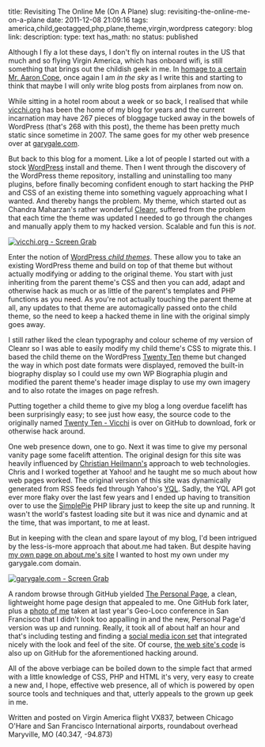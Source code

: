 title: Revisiting The Online Me (On A Plane)
slug: revisiting-the-online-me-on-a-plane
date: 2011-12-08 21:09:16
tags: america,child,geotagged,php,plane,theme,virgin,wordpress
category: blog
link: 
description: 
type: text
has_math: no
status: published

Although I fly a lot these days, I don't fly on internal routes in the US that much and so flying Virgin America, which has onboard wifi, is still something that brings out the childish geek in me. In [homage to a certain Mr. Aaron Cope](http://www.aaronland.info/weblog/2011/04/02/status/#mw2011 "http://www.aaronland.info/weblog/2011/04/02/status/#mw2011"), once again I am *in the sky* as I write this and starting to think that maybe I will only write blog posts from airplanes from now on.

While sitting in a hotel room about a week or so back, I realised that while [vicchi.org](/ "/") has been the home of my blog for years and the current incarnation may have 267 pieces of bloggage tucked away in the bowels of WordPress (that's 268 with this post), the theme has been pretty much static since sometime in 2007. The same goes for my other web presence over at [garygale.com](http://www.garygale.com/ "http://www.garygale.com/").

But back to this blog for a moment. Like a lot of people I started out with a stock [WordPress](http://wordpress.org/ "http://wordpress.org/") install and theme. Then I went through the discovery of the WordPress theme repository, installing and uninstalling too many plugins, before finally becoming confident enough to start hacking the PHP and CSS of an existing theme into something vaguely approaching what I wanted. And thereby hangs the problem. My theme, which started out as Chandra Maharzan's rather wonderful [Cleanr](http://wordpress.org/extend/themes/cleanr "http://wordpress.org/extend/themes/cleanr"), suffered from the problem that each time the theme was updated I needed to go through the changes and manually apply them to my hacked version. Scalable and fun this is *not*.

<!-- TEASER_END -->

[![vicchi.org - Screen Grab](/wp-content/uploads/2011/12/vicchi.org_-1024x705.png)](/wp-content/uploads/2011/12/vicchi.org_.png "vicchi.org - Screen Grab")

Enter the notion of [WordPress *child themes*](http://codex.wordpress.org/Child_Themes "http://codex.wordpress.org/Child_Themes"). These allow you to take an existing WordPress theme and build on top of that theme but without actually modifying or adding to the original theme. You start with just inheriting from the parent theme's CSS and then you can add, adapt and otherwise hack as much or as little of the parent's templates and PHP functions as you need. As you're not actually touching the parent theme at all, any updates to that theme are automagically passed onto the child theme, so the need to keep a hacked theme in line with the original simply goes away.

I still rather liked the clean typography and colour scheme of my version of Cleanr so I was able to easily modify my child theme's CSS to migrate this. I based the child theme on the WordPress [Twenty Ten](http://wordpress.org/extend/themes/twentyten "http://wordpress.org/extend/themes/twentyten") theme but changed the way in which post date formats were displayed, removed the built-in biography display so I could use my own WP Biographia plugin and modified the parent theme's header image display to use my own imagery and to also rotate the images on page refresh.

Putting together a child theme to give my blog a long overdue facelift has been surprisingly easy; to see just how easy, the source code to the originally named [Twenty Ten - Vicchi](http://github.com/vicchi/twentyten-vicchi "http://github.com/vicchi/twentyten-vicchi") is over on GitHub to download, fork or otherwise hack around.

One web presence down, one to go. Next it was time to give my personal vanity page some facelift attention. The original design for this site was heavily influenced by [Christian Heilmann's](http://christianheilmann.com/ "http://christianheilmann.com/") approach to web technologies. Chris and I worked together at Yahoo! and he taught me so much about how web pages worked. The original version of this site was dynamically generated from RSS feeds fed through Yahoo's [YQL](http://developer.yahoo.com/yql/ "http://developer.yahoo.com/yql/"). Sadly, the YQL API got ever more flaky over the last few years and I ended up having to transition over to use the [SimplePie](http://simplepie.org/ "http://simplepie.org/") PHP library just to keep the site up and running. It wasn't the world's fastest loading site but it was nice and dynamic and at the time, that was important, to me at least.

But in keeping with the clean and spare layout of my blog, I'd been intrigued by the less-is-more approach that about.me had taken. But despite having [my own page on about.me's site](http://about.me/vicchi "http://about.me/vicchi") I wanted to host my own under my garygale.com domain.

[![garygale.com - Screen Grab](/wp-content/uploads/2011/12/garygale.com_-1024x729.png)](/wp-content/uploads/2011/12/garygale.com_.png "garygale.com - Screen Grab")

A random browse through GitHub yielded [The Personal Page](https://github.com/weightshift/The-Personal-Page "https://github.com/weightshift/The-Personal-Page"), a clean, lightweight home page design that appealed to me. One GitHub fork later, plus a [photo of me](http://www.flickr.com/photos/kyeung808/4820451850/in/photosof-vicchi/ "http://www.flickr.com/photos/kyeung808/4820451850/in/photosof-vicchi/") taken at last year's Geo-Loco conference in San Francisco that I didn't look too appalling in and the new, Personal Page'd version was up and running. Really, it took all of about half an hour and that's including testing and finding a [social media icon set](http://webtreats.mysitemyway.com/154-matte-black-social-media-icons/ "http://webtreats.mysitemyway.com/154-matte-black-social-media-icons/") that integrated nicely with the look and feel of the site. Of course, [the web site's code](https://github.com/vicchi/garygale.com "https://github.com/vicchi/garygale.com") is also up on GitHub for the aforementioned hacking around.

All of the above verbiage can be boiled down to the simple fact that armed with a little knowledge of CSS, PHP and HTML it's very, very easy to create a new and, I hope, effective web presence, all of which is powered by open source tools and techniques and that, utterly appeals to the grown up geek in me.


Written and posted on Virgin America flight VX837, between Chicago O'Hare and San Francisco International airports, roundabout overhead Maryville, MO (40.347, -94.873)


